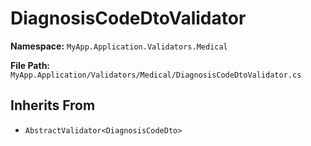 # DiagnosisCodeDtoValidator

**Namespace:** `MyApp.Application.Validators.Medical`

**File Path:** `MyApp.Application/Validators/Medical/DiagnosisCodeDtoValidator.cs`

## Inherits From

- `AbstractValidator<DiagnosisCodeDto>`

